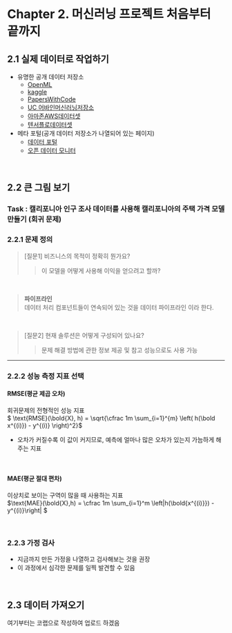 # Chapter 2. 머신러닝 프로젝트 처음부터 끝까지

## 2.1 실제 데이터로 작업하기
- 유명한 공개 데이터 저장소
    - [OpenML](https://openml.org)
    - [kaggle](https://kaggle.com/datasets)
    - [PapersWithCode](https://paperswithcode.com/datasets)
    - [UC 어바인머신러닝저장소](https://archive.ics.uci.edu/ml)
    - [아마존AWS데이터셋](https://registry.opendata.aws)
    - [텐서플로데이터셋](https://tensorflow.org/datasets)
- 메타 포털(공개 데이터 저장소가 나열되어 있는 페이지)
    - [데이터 포털](https://dataportals.org)
    - [오픈 데이터 모니터](https://opendatamonitor.eu)

<br>

## 2.2 큰 그림 보기
### Task : 캘리포니아 인구 조사 데이터를 사용해 캘리포니아의 주택 가격 모델 만들기 (회귀 문제)
### 2.2.1 문제 정의

> [질문1] 비즈니스의 목적이 정확히 뭔가요?
> > 이 모델을 어떻게 사용해 이익을 얻으려고 할까? 

<br>

> **파이프라인** \
> 데이터 처리 컴포넌트들이 연속되어 있는 것을 데이터 파이프라인 이라 한다.

<br>

> [질문2] 현재 솔루션은 어떻게 구성되어 있나요?
> > 문제 해결 방법에 관한 정보 제공 및 참고 성능으로도 사용 가능

---
### 2.2.2 성능 측정 지표 선택
#### RMSE(평균 제곱 오차)
회귀문제의 전형적인 성능 지표 \
$ \text{RMSE}(\bold{X}, h) = \sqrt{\cfrac 1m \sum_{i=1}^{m} \left( h(\bold x^{(i)}) - y^{(i)} \right)^2}$
- 오차가 커질수록 이 값이 커지므로, 예측에 얼마나 많은 오차가 있는지 가늠하게 해주는 지표

<br>

#### MAE(평균 절대 편차)
이상치로 보이는 구역이 많을 때 사용하는 지표 \
$\text{MAE}(\bold{X},h) = \cfrac 1m \sum_{i=1}^m \left|h(\bold{x^{(i)}}) - y^{(i)}\right| $

<br>

### 2.2.3 가정 검사
- 지금까지 만든 가정을 나열하고 검사해보는 것을 권장
- 이 과정에서 심각한 문제를 일찍 발견할 수 있음

<br>

## 2.3 데이터 가져오기
여기부터는 코랩으로 작성하여 업로드 하겠음